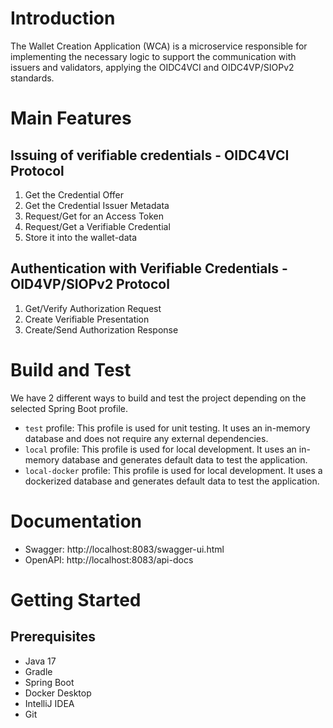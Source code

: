 # Introduction 
The Wallet Creation Application (WCA) is a microservice responsible for implementing the necessary logic to
support the communication with issuers and validators, applying the OIDC4VCI and
OIDC4VP/SIOPv2 standards.

# Main Features

## Issuing of verifiable credentials - OIDC4VCI Protocol
1. Get the Credential Offer
2. Get the Credential Issuer Metadata
3. Request/Get for an Access Token
4. Request/Get a Verifiable Credential
5. Store it into the wallet-data

## Authentication with Verifiable Credentials - OID4VP/SIOPv2 Protocol
1. Get/Verify Authorization Request
2. Create Verifiable Presentation
3. Create/Send Authorization Response 

# Build and Test
We have 2 different ways to build and test the project depending on the selected Spring Boot profile.
- `test` profile: This profile is used for unit testing. It uses an in-memory database and does not require any external dependencies.
- `local` profile: This profile is used for local development. It uses an in-memory database and generates default data to test the application. 
- `local-docker` profile: This profile is used for local development. It uses a dockerized database and generates default data to test the application.

# Documentation

- Swagger: http://localhost:8083/swagger-ui.html
- OpenAPI: http://localhost:8083/api-docs

# Getting Started
## Prerequisites

- Java 17
- Gradle
- Spring Boot
- Docker Desktop
- IntelliJ IDEA
- Git